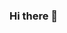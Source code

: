 ### Hi there 👋

<!--
**kcsia-tip/kcsia-tip** is a ✨ _special_ ✨ repository because its `README.md` (this file) appears on your GitHub profile.

###### Here are some ideas to get you started:

Full name - Kyle Clarence G. Sia
Year Level - 3rd year CpE Student
Interests - Playing computer games and basketball, reading book and listening to music
Email address - mkcgsia@tip.edu.ph
Computer specs - Intel i5-8400 CPU; 8gb RAM;HDD -1tb
